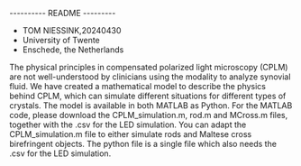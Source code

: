---------- README ---------
- TOM NIESSINK,20240430
- University of Twente
- Enschede, the Netherlands
  
The physical principles in compensated polarized light microscopy (CPLM) are not well-understood by clinicians using the modality to analyze synovial fluid. 
We have created a mathematical model to describe the physics behind CPLM, which can simulate different situations for different types of crystals.
The model is available in both MATLAB as Python. For the MATLAB code, please download the CPLM_simulation.m, rod.m and MCross.m files, together with the .csv for 
the LED simulation. You can adapt the CPLM_simulation.m file to either simulate rods and Maltese cross birefringent objects. The python file is a single file which
also needs the .csv for the LED simulation.


